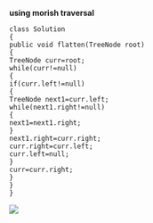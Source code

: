 **using morish traversal**
```
class Solution
{
public void flatten(TreeNode root)
{
TreeNode curr=root;
while(curr!=null)
{
if(curr.left!=null)
{
TreeNode next1=curr.left;
while(next1.right!=null)
{
next1=next1.right;
}
next1.right=curr.right;
curr.right=curr.left;
curr.left=null;
}
curr=curr.right;
}
}
}
```
![](https://drive.google.com/file/d/1_7DKKDBFzO6fNCeNzkHzEO_1rUWJMLNe/view?usp=sharing)